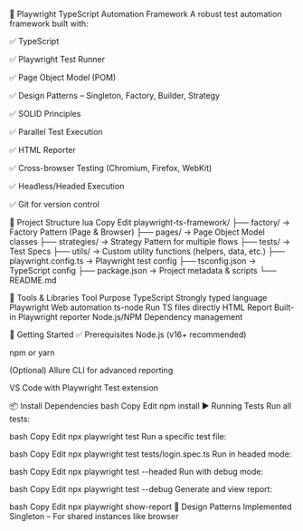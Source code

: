 🎯 Playwright TypeScript Automation Framework
A robust test automation framework built with:

✅ TypeScript

✅ Playwright Test Runner

✅ Page Object Model (POM)

✅ Design Patterns – Singleton, Factory, Builder, Strategy

✅ SOLID Principles

✅ Parallel Test Execution

✅ HTML Reporter

✅ Cross-browser Testing (Chromium, Firefox, WebKit)

✅ Headless/Headed Execution

✅ Git for version control

📁 Project Structure
lua
Copy
Edit
playwright-ts-framework/
├── factory/              → Factory Pattern (Page & Browser)
├── pages/                → Page Object Model classes
├── strategies/           → Strategy Pattern for multiple flows
├── tests/                → Test Specs
├── utils/                → Custom utility functions (helpers, data, etc.)
├── playwright.config.ts  → Playwright test config
├── tsconfig.json         → TypeScript config
├── package.json          → Project metadata & scripts
└── README.md

🔧 Tools & Libraries
Tool	Purpose
TypeScript	Strongly typed language
Playwright	Web automation
ts-node	Run TS files directly
HTML Report	Built-in Playwright reporter
Node.js/NPM	Dependency management

🚀 Getting Started
✅ Prerequisites
Node.js (v16+ recommended)

npm or yarn

(Optional) Allure CLI for advanced reporting

VS Code with Playwright Test extension

📦 Install Dependencies
bash
Copy
Edit
npm install
▶️ Running Tests
Run all tests:

bash
Copy
Edit
npx playwright test
Run a specific test file:

bash
Copy
Edit
npx playwright test tests/login.spec.ts
Run in headed mode:

bash
Copy
Edit
npx playwright test --headed
Run with debug mode:

bash
Copy
Edit
npx playwright test --debug
Generate and view report:

bash
Copy
Edit
npx playwright show-report
🧰 Design Patterns Implemented
Singleton – For shared instances like browser